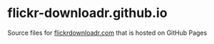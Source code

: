 flickr-downloadr.github.io
==========================

Source files for [flickrdownloadr.com](http://flickrdownloadr.com) that is hosted on GitHub Pages
